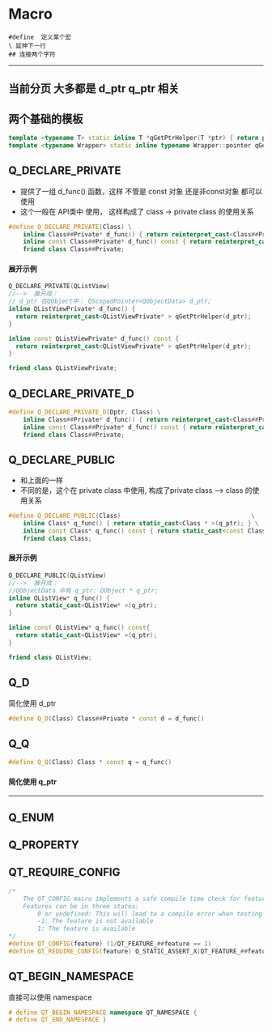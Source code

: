 # Macro
```
#define  定义某个宏
\ 延伸下一行
## 连接两个字符
```
---
## 当前分页 大多都是 d_ptr q_ptr 相关

## 两个基础的模板
```C++
template <typename T> static inline T *qGetPtrHelper(T *ptr) { return ptr; }
template <typename Wrapper> static inline typename Wrapper::pointer qGetPtrHelper(const Wrapper &p) { return p.data(); }
```

## Q_DECLARE_PRIVATE
* 提供了一组 d_func() 函数，这样 不管是 const 对象 还是非const对象 都可以使用
* 这个一般在 API类中 使用， 这样构成了 class -> private class 的使用关系

```C++
#define Q_DECLARE_PRIVATE(Class) \
    inline Class##Private* d_func() { return reinterpret_cast<Class##Private * >(qGetPtrHelper(d_ptr)); } \
    inline const Class##Private* d_func() const { return reinterpret_cast<const Class##Private * >(qGetPtrHelper(d_ptr)); } \
    friend class Class##Private;
```

#### 展开示例
```C++
Q_DECLARE_PRIVATE(QListView)
//-->  展开成：
// d_ptr 在QObject中： QScopedPointer<QObjectData> d_ptr;
inline QListViewPrivate* d_func() {
  return reinterpret_cast<QListViewPrivate* > qGetPtrHelper(d_ptr);
}

inline const QListViewPrivate* d_func() const {
  return reinterpret_cast<QListViewPrivate* > qGetPtrHelper(d_ptr);
}

friend class QListViewPrivate;
```


## Q_DECLARE_PRIVATE_D
```C++
#define Q_DECLARE_PRIVATE_D(Dptr, Class) \
    inline Class##Private* d_func() { return reinterpret_cast<Class##Private * >(Dptr); } \
    inline const Class##Private* d_func() const { return reinterpret_cast<const Class##Private * >(Dptr); } \
    friend class Class##Private;
```


## Q_DECLARE_PUBLIC
* 和上面的一样
* 不同的是，这个在 private class 中使用, 构成了private class --> class 的使用关系

```C++
#define Q_DECLARE_PUBLIC(Class)                                    \
    inline Class* q_func() { return static_cast<Class * >(q_ptr); } \
    inline const Class* q_func() const { return static_cast<const Class * >(q_ptr); } \
    friend class Class;
```
#### 展开示例
```C++
Q_DECLARE_PUBLIC(QListView)
//-->  展开成：
//QObjectData 中有 q_ptr: QObject * q_ptr;
inline QListView* q_func() {
  return static_cast<QListView* >(q_ptr);
}

inline const QListView* q_func() const{
  return static_cast<QListView* >(q_ptr);
}

friend class QListView;
```

## Q_D
简化使用 d_ptr
```C++
#define Q_D(Class) Class##Private * const d = d_func()
```
####


## Q_Q
```C++
#define Q_Q(Class) Class * const q = q_func()
```
#### 简化使用 q_ptr
---

## Q_ENUM

## Q_PROPERTY

## QT_REQUIRE_CONFIG
```C++
/*
    The QT_CONFIG macro implements a safe compile time check for features of Qt.
    Features can be in three states:
        0 or undefined: This will lead to a compile error when testing for it
        -1: The feature is not available
        1: The feature is available
*/
#define QT_CONFIG(feature) (1/QT_FEATURE_##feature == 1)
#define QT_REQUIRE_CONFIG(feature) Q_STATIC_ASSERT_X(QT_FEATURE_##feature == 1, "Required feature " #feature " for file " __FILE__ " not available.")
```

##

## QT_BEGIN_NAMESPACE
直接可以使用 namespace
```C++
# define QT_BEGIN_NAMESPACE namespace QT_NAMESPACE {
# define QT_END_NAMESPACE }
```
